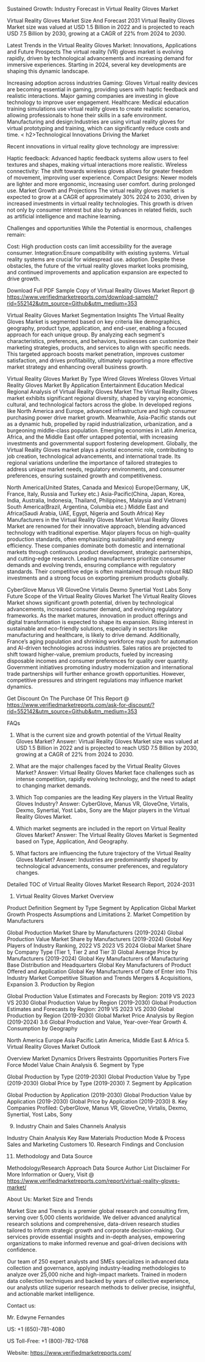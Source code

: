 Sustained Growth: Industry Forecast in Virtual Reality Gloves Market


Virtual Reality Gloves Market Size And Forecast 2031
Virtual Reality Gloves Market size was valued at USD 1.5 Billion in 2022 and is projected to reach USD 7.5 Billion by 2030, growing at a CAGR of 22% from 2024 to 2030.

Latest Trends in the Virtual Reality Gloves Market: Innovations, Applications and Future Prospects
The virtual reality (VR) gloves market is evolving rapidly, driven by technological advancements and increasing demand for immersive experiences. Starting in 2024, several key developments are shaping this dynamic landscape.

Increasing adoption across industries
Gaming: Gloves Virtual reality devices are becoming essential in gaming, providing users with haptic feedback and realistic interactions. Major gaming companies are investing in glove technology to improve user engagement.
Healthcare: Medical education training simulations use virtual reality gloves to create realistic scenarios, allowing professionals to hone their skills in a safe environment.
Manufacturing and design:Industries are using virtual reality gloves for virtual prototyping and training, which can significantly reduce costs and time.
< h2>Technological Innovations Driving the Market

Recent innovations in virtual reality glove technology are impressive:

Haptic feedback: Advanced haptic feedback systems allow users to feel textures and shapes, making virtual interactions more realistic.
Wireless connectivity: The shift towards wireless gloves allows for greater freedom of movement, improving user experience.
Compact Designs: Newer models are lighter and more ergonomic, increasing user comfort. during prolonged use.
Market Growth and Projections
The virtual reality gloves market is expected to grow at a CAGR of approximately 30% 2024 to 2030, driven by increased investments in virtual reality technologies. This growth is driven not only by consumer interest but also by advances in related fields, such as artificial intelligence and machine learning.

Challenges and opportunities
While the Potential is enormous, challenges remain:

Cost: High production costs can limit accessibility for the average consumer.
Integration:Ensure compatibility with existing systems. Virtual reality systems are crucial for widespread use. adoption.
Despite these obstacles, the future of the virtual reality gloves market looks promising, and continued improvements and application expansion are expected to drive growth.

Download Full PDF Sample Copy of Virtual Reality Gloves Market Report @ https://www.verifiedmarketreports.com/download-sample/?rid=552142&utm_source=Github&utm_medium=353

Virtual Reality Gloves Market Segmentation Insights
The Virtual Reality Gloves Market is segmented based on key criteria like demographics, geography, product type, application, and end-user, enabling a focused approach for each unique group. By analyzing each segment's characteristics, preferences, and behaviors, businesses can customize their marketing strategies, products, and services to align with specific needs. This targeted approach boosts market penetration, improves customer satisfaction, and drives profitability, ultimately supporting a more effective market strategy and enhancing overall business growth.

Virtual Reality Gloves Market By Type
Wired Gloves
Wireless Gloves
Virtual Reality Gloves Market By Application
Entertainment
Education
Medical
Regional Analysis of Virtual Reality Gloves Market
The Virtual Reality Gloves market exhibits significant regional diversity, shaped by varying economic, cultural, and technological factors across the globe. In developed regions like North America and Europe, advanced infrastructure and high consumer purchasing power drive market growth. Meanwhile, Asia-Pacific stands out as a dynamic hub, propelled by rapid industrialization, urbanization, and a burgeoning middle-class population. Emerging economies in Latin America, Africa, and the Middle East offer untapped potential, with increasing investments and governmental support fostering development. Globally, the Virtual Reality Gloves market plays a pivotal economic role, contributing to job creation, technological advancements, and international trade. Its regional variations underline the importance of tailored strategies to address unique market needs, regulatory environments, and consumer preferences, ensuring sustained growth and competitiveness.

North America(United States, Canada and Mexico)
Europe(Germany, UK, France, Italy, Russia and Turkey etc.)
Asia-Pacific(China, Japan, Korea, India, Australia, Indonesia, Thailand, Philippines, Malaysia and Vietnam)
South America(Brazil, Argentina, Columbia etc.)
Middle East and Africa(Saudi Arabia, UAE, Egypt, Nigeria and South Africa)
Key Manufacturers in the Virtual Reality Gloves Market
Virtual Reality Gloves Market are renowned for their innovative approach, blending advanced technology with traditional expertise. Major players focus on high-quality production standards, often emphasizing sustainability and energy efficiency. These companies dominate both domestic and international markets through continuous product development, strategic partnerships, and cutting-edge research. Leading manufacturers prioritize consumer demands and evolving trends, ensuring compliance with regulatory standards. Their competitive edge is often maintained through robust R&D investments and a strong focus on exporting premium products globally.

CyberGlove
Manus VR
GloveOne
Virtalis
Dexmo
Synertial
Yost Labs
Sony
Future Scope of the Virtual Reality Gloves Market
The Virtual Reality Gloves Market shows significant growth potential, driven by technological advancements, increased consumer demand, and evolving regulatory frameworks. As the market matures, innovation in product offerings and digital transformation is expected to shape its expansion. Rising interest in sustainable and eco-friendly solutions, especially in sectors like manufacturing and healthcare, is likely to drive demand. Additionally, France’s aging population and shrinking workforce may push for automation and AI-driven technologies across industries. Sales ratios are projected to shift toward higher-value, premium products, fueled by increasing disposable incomes and consumer preferences for quality over quantity. Government initiatives promoting industry modernization and international trade partnerships will further enhance growth opportunities. However, competitive pressures and stringent regulations may influence market dynamics.

Get Discount On The Purchase Of This Report @ https://www.verifiedmarketreports.com/ask-for-discount/?rid=552142&utm_source=Github&utm_medium=353

FAQs
1. What is the current size and growth potential of the Virtual Reality Gloves Market?
Answer: Virtual Reality Gloves Market size was valued at USD 1.5 Billion in 2022 and is projected to reach USD 7.5 Billion by 2030, growing at a CAGR of 22% from 2024 to 2030.

2. What are the major challenges faced by the Virtual Reality Gloves Market?
Answer: Virtual Reality Gloves Market face challenges such as intense competition, rapidly evolving technology, and the need to adapt to changing market demands.

3. Which Top companies are the leading Key players in the Virtual Reality Gloves Industry?
Answer: CyberGlove, Manus VR, GloveOne, Virtalis, Dexmo, Synertial, Yost Labs, Sony are the Major players in the Virtual Reality Gloves Market.

4. Which market segments are included in the report on Virtual Reality Gloves Market?
Answer: The Virtual Reality Gloves Market is Segmented based on Type, Application, And Geography.

5. What factors are influencing the future trajectory of the Virtual Reality Gloves Market?
Answer: Industries are predominantly shaped by technological advancements, consumer preferences, and regulatory changes.

Detailed TOC of Virtual Reality Gloves Market Research Report, 2024-2031
1. Virtual Reality Gloves Market Overview

Product Definition
Segment by Type
Segment by Application
Global Market Growth Prospects
Assumptions and Limitations
2. Market Competition by Manufacturers

Global Production Market Share by Manufacturers (2019-2024)
Global Production Value Market Share by Manufacturers (2019-2024)
Global Key Players of Industry Ranking, 2022 VS 2023 VS 2024
Global Market Share by Company Type (Tier 1, Tier 2 and Tier 3)
Global Average Price by Manufacturers (2019-2024)
Global Key Manufacturers of Manufacturing Base Distribution and Headquarters
Global Key Manufacturers of Product Offered and Application
Global Key Manufacturers of Date of Enter into This Industry
Market Competitive Situation and Trends
Mergers & Acquisitions, Expansion
3. Production by Region

Global Production Value Estimates and Forecasts by Region: 2019 VS 2023 VS 2030
Global Production Value by Region (2019-2030)
Global Production Estimates and Forecasts by Region: 2019 VS 2023 VS 2030
Global Production by Region (2019-2030)
Global Market Price Analysis by Region (2019-2024) 3.6 Global Production and Value, Year-over-Year Growth
4. Consumption by Geography

North America
Europe
Asia Pacific
Latin America, Middle East & Africa
5. Virtual Reality Gloves Market Outlook

Overview
Market Dynamics
Drivers
Restraints
Opportunities
Porters Five Force Model
Value Chain Analysis 
6. Segment by Type

Global Production by Type (2019-2030)
Global Production Value by Type (2019-2030)
Global Price by Type (2019-2030)
7. Segment by Application

Global Production by Application (2019-2030)
Global Production Value by Application (2019-2030)
Global Price by Application (2019-2030)
8. Key Companies Profiled: CyberGlove, Manus VR, GloveOne, Virtalis, Dexmo, Synertial, Yost Labs, Sony

9. Industry Chain and Sales Channels Analysis

Industry Chain Analysis
Key Raw Materials
Production Mode & Process
Sales and Marketing
Customers
10. Research Findings and Conclusion

11. Methodology and Data Source

Methodology/Research Approach
Data Source
Author List
Disclaimer
For More Information or Query, Visit @ https://www.verifiedmarketreports.com/report/virtual-reality-gloves-market/

About Us: Market Size and Trends

Market Size and Trends is a premier global research and consulting firm, serving over 5,000 clients worldwide. We deliver advanced analytical research solutions and comprehensive, data-driven research studies tailored to inform strategic growth and corporate decision-making. Our services provide essential insights and in-depth analyses, empowering organizations to make informed revenue and goal-driven decisions with confidence.

Our team of 250 expert analysts and SMEs specializes in advanced data collection and governance, applying industry-leading methodologies to analyze over 25,000 niche and high-impact markets. Trained in modern data collection techniques and backed by years of collective experience, our analysts utilize superior research methods to deliver precise, insightful, and actionable market intelligence.

Contact us:

Mr. Edwyne Fernandes

US: +1 (650)-781-4080

US Toll-Free: +1 (800)-782-1768

Website: https://www.verifiedmarketreports.com/
